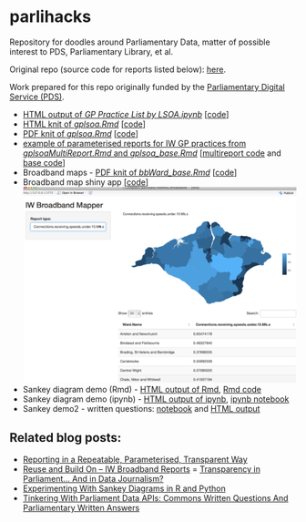 # parlihacks
Repository for doodles around Parliamentary Data, matter of possible interest to PDS, Parliamentary Library, et al.

Original repo (source code for reports listed below): [here](https://github.com/psychemedia/parlihacks).

Work prepared for this repo originally funded by the [Parliamentary Digital Service (PDS)](https://pds.blog.parliament.uk/).

- [HTML output of *GP Practice List by LSOA.ipynb*](https://psychemedia.github.io/parlihacks/GP%2BPractice%2BList%2Bby%2BLSOA.html) [[code](https://github.com/psychemedia/parlihacks/blob/master/notebooks/GP%20Practice%20List%20by%20LSOA.ipynb)]
- [HTML knit of *gplsoa.Rmd*](https://psychemedia.github.io/parlihacks/gplsoa.html) [[code](https://github.com/psychemedia/parlihacks/blob/master/Rmd/gplsoa.Rmd)]
- [PDF knit of *gplsoa.Rmd*](https://psychemedia.github.io/parlihacks/gplsoa.pdf) [[code](https://github.com/psychemedia/parlihacks/blob/master/Rmd/gplsoa.Rmd)]
- [example of parameterised reports for IW GP practices from *gplsoaMultiReport.Rmd* and *gplsoa_base.Rmd*](https://psychemedia.github.io/parlihacks/iwgplsoadocs) [[multireport code](https://github.com/psychemedia/parlihacks/blob/master/Rmd/gplsoaMultiReport.Rmd) and [base code](https://github.com/psychemedia/parlihacks/blob/master/Rmd/gplsoa_base.Rmd)]
- Broadband maps - [PDF knit of *bbWard_base.Rmd*](https://psychemedia.github.io/parlihacks/bbWard_base.pdf) [[code](https://github.com/psychemedia/parlihacks/blob/master/Rmd/bbWard_base.Rmd)]
- Broadband map shiny app [[code](https://github.com/psychemedia/parlihacks/tree/master/shinyapps/broadband)] 
![](images/parlidata_rdemos_broadband_-_Shiny.png)
- Sankey diagram demo (Rmd) - [HTML output of Rmd](https://psychemedia.github.io/parlihacks/sankeyFlow.html), [Rmd code](https://github.com/psychemedia/parlihacks/blob/master/Rmd/sankeyFlow.Rmd)
- Sankey diagram demo (ipynb) - [HTML output of ipynb](https://psychemedia.github.io/parlihacks/MigrantFlow.html), [ipynb notebook](https://github.com/psychemedia/parlihacks/blob/master/notebooks/MigrantFlow.ipynb)
- Sankey demo2 - written questions: [notebook](https://github.com/psychemedia/parlihacks/blob/master/notebooks/WrittenQuestions.ipynb) and [HTML output](https://psychemedia.github.io/parlihacks/WrittenQuestions.html)

## Related blog posts:

- [Reporting in a Repeatable, Parameterised, Transparent Way](https://blog.ouseful.info/2017/02/23/reporting-in-a-repeatable-parameterised-transparent-way/)
- [Reuse and Build On – IW Broadband Reports](https://blog.ouseful.info/2017/03/09/reuse-and-build-on-iw-broadband-reports/)
= [Transparency in Parliament… And in Data Journalism?](https://blog.ouseful.info/2017/03/15/transparency-in-parliament-and-in-data-journalism/)
- [Experimenting With Sankey Diagrams in R and Python](https://blog.ouseful.info/2017/03/17/experimenting-with-sankey-diagrams-in-r-and-python/)
- [Tinkering With Parliament Data APIs: Commons Written Questions And Parliamentary Written Answers
](https://blog.ouseful.info/2017/03/18/tinkering-with-parliament-data-apis-commons-written-questions-and-parliamentary-written-answers/)
